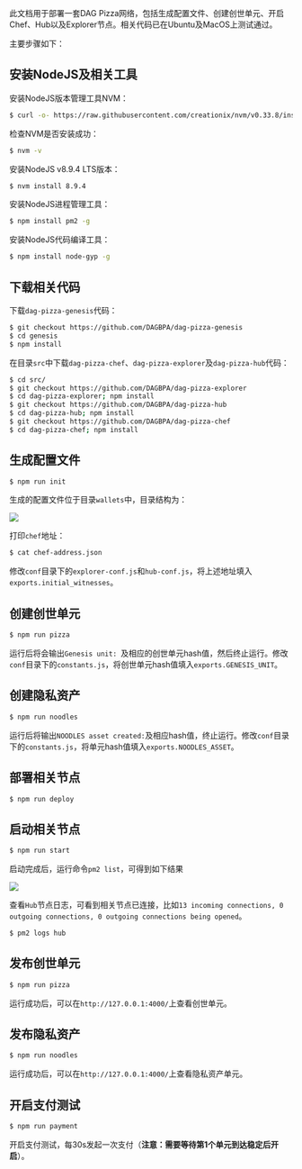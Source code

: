 此文档用于部署一套DAG Pizza网络，包括生成配置文件、创建创世单元、开启Chef、Hub以及Explorer节点。相关代码已在Ubuntu及MacOS上测试通过。

主要步骤如下：

## 安装NodeJS及相关工具

安装NodeJS版本管理工具NVM：

```bash
$ curl -o- https://raw.githubusercontent.com/creationix/nvm/v0.33.8/install.sh | bash
```

检查NVM是否安装成功：

```bash
$ nvm -v
```

安装NodeJS v8.9.4 LTS版本：

```bash
$ nvm install 8.9.4
```

安装NodeJS进程管理工具：

```bash
$ npm install pm2 -g
```

安装NodeJS代码编译工具：

```bash
$ npm install node-gyp -g
```

## 下载相关代码

下载`dag-pizza-genesis`代码：

```bash
$ git checkout https://github.com/DAGBPA/dag-pizza-genesis
$ cd genesis
$ npm install
```

在目录`src`中下载`dag-pizza-chef`、`dag-pizza-explorer`及`dag-pizza-hub`代码：

```bash
$ cd src/
$ git checkout https://github.com/DAGBPA/dag-pizza-explorer
$ cd dag-pizza-explorer; npm install
$ git checkout https://github.com/DAGBPA/dag-pizza-hub
$ cd dag-pizza-hub; npm install
$ git checkout https://github.com/DAGBPA/dag-pizza-chef
$ cd dag-pizza-chef; npm install
```

## 生成配置文件

```bash
$ npm run init
```

生成的配置文件位于目录`wallets`中，目录结构为：

![](http://oc7urqs4c.bkt.clouddn.com/2018-04-01-byteball-genesis-wallets.png)

打印`chef`地址：

```bash
$ cat chef-address.json
```

修改`conf`目录下的`explorer-conf.js`和`hub-conf.js`，将上述地址填入`exports.initial_witnesses`。

## 创建创世单元

```bash
$ npm run pizza
```

运行后将会输出`Genesis unit: `及相应的创世单元hash值，然后终止运行。修改`conf`目录下的`constants.js`，将创世单元hash值填入`exports.GENESIS_UNIT`。

## 创建隐私资产

```bash
$ npm run noodles
```

运行后将输出`NOODLES asset created:`及相应hash值，终止运行。修改`conf`目录下的`constants.js`，将单元hash值填入`exports.NOODLES_ASSET`。

## 部署相关节点

```bash
$ npm run deploy
```

## 启动相关节点

```bash
$ npm run start
```

启动完成后，运行命令`pm2 list`，可得到如下结果

![](http://oc7urqs4c.bkt.clouddn.com/2018-04-01-byteball-genesis-pm2.png)

查看`Hub`节点日志，可看到相关节点已连接，比如`13 incoming connections, 0 outgoing connections, 0 outgoing connections being opened`。

```bash
$ pm2 logs hub
```

## 发布创世单元

```bash
$ npm run pizza
```

运行成功后，可以在`http://127.0.0.1:4000/`上查看创世单元。

## 发布隐私资产

```bash
$ npm run noodles
```

运行成功后，可以在`http://127.0.0.1:4000/`上查看隐私资产单元。


## 开启支付测试

```bash
$ npm run payment
```

开启支付测试，每30s发起一次支付（**注意：需要等待第1个单元到达稳定后开启**）。

